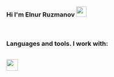 ### Hi I'm Elnur Ruzmanov <img src="https://media.giphy.com/media/hvRJCLFzcasrR4ia7z/giphy.gif"  width="27px"> 
</br>

### Languages and tools. I work with:
<code> <img src="https://upload.wikimedia.org/wikipedia/commons/thumb/0/00/HTML5_logo_black.svg/512px-HTML5_logo_black.svg.png" width="30px"> </code>
